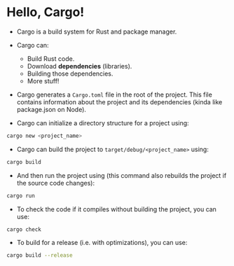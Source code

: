 # Hello, Cargo!

- Cargo is a build system for Rust and package manager.
- Cargo can:
  - Build Rust code.
  - Download **dependencies** (libraries).
  - Building those dependencies.
  - More stuff!

- Cargo generates a `Cargo.toml` file in the root of the project. This file contains
information about the project and its dependencies (kinda like package.json on Node).

- Cargo can initialize a directory structure for a project using:
```bash
cargo new <project_name>
```

- Cargo can build the project to `target/debug/<project_name>` using:
```bash
cargo build
```

- And then run the project using (this command also rebuilds the project if the
source code changes):
```bash
cargo run
```

- To check the code if it compiles without building the project, you can use:
```bash
cargo check
```

- To build for a release (i.e. with optimizations), you can use:
```bash
cargo build --release
```